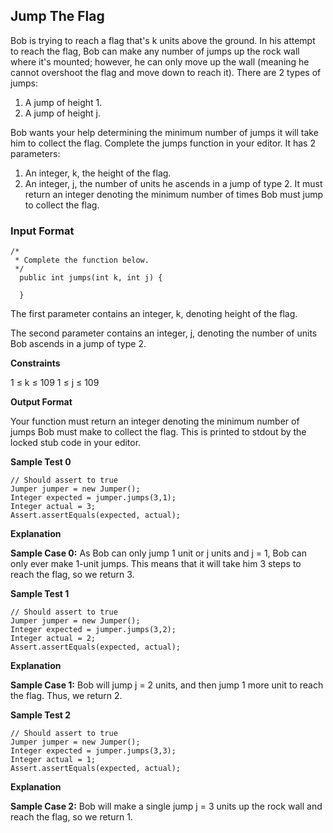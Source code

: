 ## Jump The Flag

Bob is trying to reach a flag that's k units above the ground. In his attempt to reach the flag, Bob can make any number of jumps up the rock wall where it's mounted; however, he can only move up the wall (meaning he cannot overshoot the flag and move down to reach it). There are 2 types of jumps:

1. A jump of height 1.
2. A jump of height j.
 

Bob wants your help determining the minimum number of jumps it will take him to collect the flag. Complete the jumps function in your editor. It has 2 parameters:

1. An integer, k, the height of the flag.
2. An integer, j, the number of units he ascends in a jump of type 2.
It must return an integer denoting the minimum number of times Bob must jump to collect the flag.

 

### Input Format

```
/*
 * Complete the function below.
 */
  public int jumps(int k, int j) {

  }
```

The first parameter contains an integer, k, denoting height of the flag.

The second parameter contains an integer, j, denoting the number of units Bob ascends in a jump of type 2.

 
**Constraints**

1 ≤ k ≤ 109
1 ≤ j ≤ 109
 

**Output Format**

Your function must return an integer denoting the minimum number of jumps Bob must make to collect the flag. This is printed to stdout by the locked stub code in your editor.

 

**Sample Test 0**

```
// Should assert to true
Jumper jumper = new Jumper();
Integer expected = jumper.jumps(3,1);
Integer actual = 3;
Assert.assertEquals(expected, actual);
``` 

**Explanation**

**Sample Case 0:** As Bob can only jump 1 unit or j units and j = 1, Bob can only ever make 1-unit jumps. This means that it will take him 3 steps to reach the flag, so we return 3.


**Sample Test 1**

```
// Should assert to true
Jumper jumper = new Jumper();
Integer expected = jumper.jumps(3,2);
Integer actual = 2;
Assert.assertEquals(expected, actual);
``` 

**Explanation**

**Sample Case 1:** Bob will jump j = 2 units, and then jump 1 more unit to reach the flag. Thus, we return 2.

**Sample Test 2**

```
// Should assert to true
Jumper jumper = new Jumper();
Integer expected = jumper.jumps(3,3);
Integer actual = 1;
Assert.assertEquals(expected, actual);
``` 

**Explanation**

**Sample Case 2:** Bob will make a single jump j = 3 units up the rock wall and reach the flag, so we return 1.
